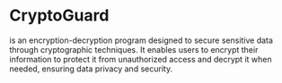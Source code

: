 # CryptoGuard 
is an encryption-decryption program
designed to secure sensitive data through cryptographic
techniques. It enables users to encrypt their information
to protect it from unauthorized access and decrypt it
when needed, ensuring data privacy and security.

